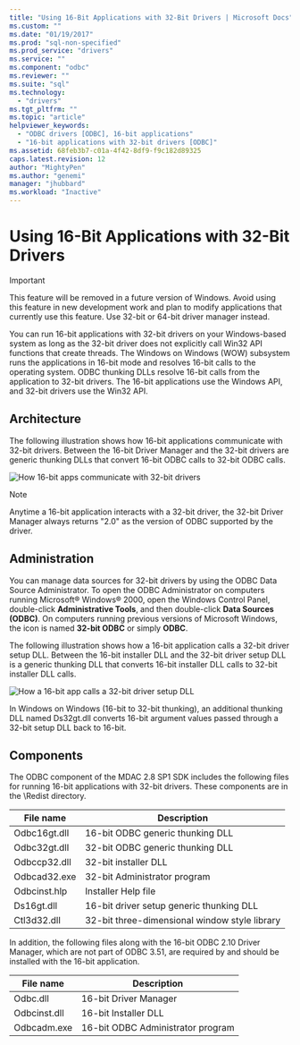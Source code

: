 ```yaml
---
title: "Using 16-Bit Applications with 32-Bit Drivers | Microsoft Docs"
ms.custom: ""
ms.date: "01/19/2017"
ms.prod: "sql-non-specified"
ms.prod_service: "drivers"
ms.service: ""
ms.component: "odbc"
ms.reviewer: ""
ms.suite: "sql"
ms.technology: 
  - "drivers"
ms.tgt_pltfrm: ""
ms.topic: "article"
helpviewer_keywords: 
  - "ODBC drivers [ODBC], 16-bit applications"
  - "16-bit applications with 32-bit drivers [ODBC]"
ms.assetid: 68feb3b7-c01a-4f42-8df9-f9c182d89325
caps.latest.revision: 12
author: "MightyPen"
ms.author: "genemi"
manager: "jhubbard"
ms.workload: "Inactive"
---
```

# Using 16-Bit Applications with 32-Bit Drivers
> [!IMPORTANT]  
>  This feature will be removed in a future version of Windows. Avoid using this feature in new development work and plan to modify applications that currently use this feature. Use 32-bit or 64-bit driver manager instead.  
  
 You can run 16-bit applications with 32-bit drivers on your Windows-based system as long as the 32-bit driver does not explicitly call Win32 API functions that create threads. The Windows on Windows (WOW) subsystem runs the applications in 16-bit mode and resolves 16-bit calls to the operating system. ODBC thunking DLLs resolve 16-bit calls from the application to 32-bit drivers. The 16-bit applications use the Windows API, and 32-bit drivers use the Win32 API.  
  
## Architecture  
 The following illustration shows how 16-bit applications communicate with 32-bit drivers. Between the 16-bit Driver Manager and the 32-bit drivers are generic thunking DLLs that convert 16-bit ODBC calls to 32-bit ODBC calls.  
  
 ![How 16&#45;bit apps communicate with 32&#45;bit drivers](../../odbc/microsoft/media/sdka2.gif "sdka2")  
  
> [!NOTE]  
>  Anytime a 16-bit application interacts with a 32-bit driver, the 32-bit Driver Manager always returns "2.0" as the version of ODBC supported by the driver.  
  
## Administration  
 You can manage data sources for 32-bit drivers by using the ODBC Data Source Administrator. To open the ODBC Administrator on computers running Microsoft® Windows® 2000, open the Windows Control Panel, double-click **Administrative Tools**, and then double-click **Data Sources (ODBC)**. On computers running previous versions of Microsoft Windows, the icon is named **32-bit ODBC** or simply **ODBC**.  
  
 The following illustration shows how a 16-bit application calls a 32-bit driver setup DLL. Between the 16-bit installer DLL and the 32-bit driver setup DLL is a generic thunking DLL that converts 16-bit installer DLL calls to 32-bit installer DLL calls.  
  
 ![How a 16&#45;bit app calls a 32&#45;bit driver setup DLL](../../odbc/microsoft/media/sdka3.gif "sdka3")  
  
 In Windows on Windows (16-bit to 32-bit thunking), an additional thunking DLL named Ds32gt.dll converts 16-bit argument values passed through a 32-bit setup DLL back to 16-bit.  
  
## Components  
 The ODBC component of the MDAC 2.8 SP1 SDK includes the following files for running 16-bit applications with 32-bit drivers. These components are in the \Redist directory.  
  
|File name|Description|  
|---------------|-----------------|  
|Odbc16gt.dll|16-bit ODBC generic thunking DLL|  
|Odbc32gt.dll|32-bit ODBC generic thunking DLL|  
|Odbccp32.dll|32-bit installer DLL|  
|Odbcad32.exe|32-bit Administrator program|  
|Odbcinst.hlp|Installer Help file|  
|Ds16gt.dll|16-bit driver setup generic thunking DLL|  
|Ctl3d32.dll|32-bit three-dimensional window style library|  
  
 In addition, the following files along with the 16-bit ODBC 2.10 Driver Manager, which are not part of ODBC 3.51, are required by and should be installed with the 16-bit application.  
  
|File name|Description|  
|---------------|-----------------|  
|Odbc.dll|16-bit Driver Manager|  
|Odbcinst.dll|16-bit Installer DLL|  
|Odbcadm.exe|16-bit ODBC Administrator program|
